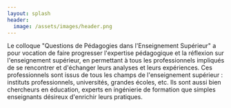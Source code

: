 ```yaml
---
layout: splash
header:
  image: /assets/images/header.png
---
```


Le colloque "Questions de Pédagogies dans l'Enseignement Supérieur" a pour vocation de faire progresser l'expertise pédagogique et la réflexion sur l'enseignement supérieur, en permettant à tous les professionnels impliqués de se rencontrer et d'échanger leurs analyses et leurs expériences. Ces professionnels sont issus de tous les champs de l'enseignement supérieur : instituts professionnels, universités, grandes écoles, etc. Ils sont aussi bien chercheurs en éducation, experts en ingénierie de formation que simples enseignants désireux d'enrichir leurs pratiques.
